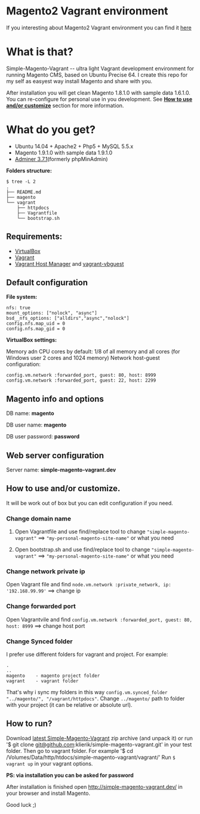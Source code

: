 # Magento2 Vagrant environment
If you interesting about Magento2 Vagrant environment you can find it [here](https://github.com/klierik/magento2-vagrant) 

# What is that? #
Simple-Magento-Vagrant -- ultra light Vagrant development environment for running Magento CMS, based on Ubuntu Precise 64.
I create this repo for my self as easyest way install Magento and share with you.

After installation you will get clean Magento 1.8.1.0 with sample data 1.6.1.0.
You can re-configure for personal use in you development. See __[How to use and/or customize](https://github.com/klierik/simple-magento-vagrant/blob/master/README.md#how-to-use-andor-customize)__ section for more information.

# What do you get? #
+ Ubuntu 14.04 + Apache2 + Php5 + MySQL 5.5.x
+ Magento 1.9.1.0 with sample data 1.9.1.0
+ [Adminer 3.7.1](http://www.adminer.org/)(formerly phpMinAdmin)

__Folders structure:__
```
$ tree -L 2
.
├── README.md
├── magento
└── vagrant
    ├── httpdocs 
    ├── Vagrantfile 
    └── bootstrap.sh
```

## Requirements: ##
+ [VirtualBox](https://www.virtualbox.org/wiki/Downloads)
+ [Vagrant](http://www.vagrantup.com/downloads.html)
+ [Vagrant Host Manager](https://github.com/smdahlen/vagrant-hostmanager) and [vagrant-vbguest](https://github.com/dotless-de/vagrant-vbguest)

## Default configuration ##

__File system:__
```
nfs: true
mount_options: ["nolock", "async"]
bsd__nfs_options: ["alldirs","async","nolock"]
config.nfs.map_uid = 0
config.nfs.map_gid = 0
```

__VirtualBox settings:__

Memory adn CPU cores by default: 1/8 of all memory and all cores (for Windows user 2 cores and 1024 memory)
Network host-guest configuration:
```
config.vm.network :forwarded_port, guest: 80, host: 8999
config.vm.network :forwarded_port, guest: 22, host: 2299
```

## Magento info and options ##
DB name: **magento**

DB user name: **magento**

DB user password: **password**

## Web server configuration ##
Server name: **simple-magento-vagrant.dev**

## How to use and/or customize. ##
It will be work out of box but you can edit configuration if you need.

### Change domain name

1. Open Vagrantfile and use find/replace tool to change
`"simple-magento-vagrant"` ==> `"my-personal-magento-site-name"` or what you need

2. Open bootstrap.sh and use find/replace tool to change
`"simple-magento-vagrant"` ==> `"my-personal-magento-site-name"` or what you need

### Change network private ip

Open Vagrant file and find `node.vm.network :private_network, ip: '192.168.99.99'` ==> change ip

### Change forwarded port

Open Vagrantvile and find `config.vm.network :forwarded_port, guest: 80, host: 8999` ==> change host port

### Change Synced folder

I prefer use different folders for vagrant and project. For example:

```
.
..
magento    - magento project folder
vagrant    - vagrant folder
```
That's why i sync my folders in this way `config.vm.synced_folder "../magento/", "/vagrant/httpdocs"`.
Change `../magento/` path to folder with your project (it can be relative or absolute url).

## How to run? ##
Download [latest Simple-Magento-Vagrant](https://github.com/klierik/simple-magento-vagrant/archive/master.zip) zip archive (and unpack it) or run '$ git clone git@github.com:klierik/simple-magento-vagrant.git' in your test folder.
Then go to vagrant folder. For example '$ cd /Volumes/Data/http/htdocs/simple-magento-vagrant/vagrant/'
Run `$ vagrant up` in your vagrant options.

**PS: via installation you can be asked for password**

After installation is finished open http://simple-magento-vagrant.dev/ in your browser and install Magento.

Good luck ;)
